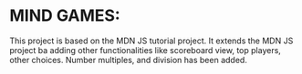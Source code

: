 # MIND GAMES:
This project is based on the MDN JS tutorial project. 
It extends the MDN JS project ba adding other functionalities like scoreboard view, top players, other choices.
Number multiples, and division has been added. 
